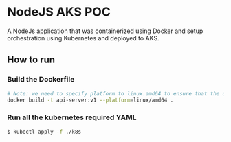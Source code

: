 # NodeJS AKS POC

A NodeJs application that was containerized using Docker and setup orchestration using Kubernetes and deployed to AKS.

## How to run

### Build the Dockerfile

```bash
# Note: we need to specify platform to linux.amd64 to ensure that the docker image was build in a amd64 not in arm.
docker build -t api-server:v1 --platform=linux/amd64 .
```
### Run all the kubernetes required YAML 
```bash
$ kubectl apply -f ./k8s
```
